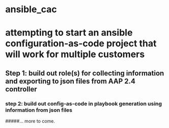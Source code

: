 # ansible_cac
# attempting to start an ansible configuration-as-code project that will work for multiple customers
## Step 1: build out role(s) for collecting information and exporting to json files from AAP 2.4 controller 
### step 2: build out config-as-code in playbook generation using information from json files
#####... more to come.
